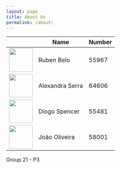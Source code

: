 ```yaml
---
layout: page
title: About Us
permalink: /about/
---
```


| | Name | Number |
| :---: | --- | --- |
|<img src="/IPM22_23/assets/ruben_belo.jpeg" width=64 height=64 /> | Ruben Belo | 55967 |
| <img src="/IPM22_23/assets/alexandra_serra.jpeg" width=64 height=64 /> | Alexandra Serra | 64606 |
| <img src="/IPM22_23/assets/diogo_spencer.jpg" width=64 height=64 /> | Diogo Spencer | 55481 |
| <img src="/IPM22_23/assets/joao_o.jpeg" width=64 height=64 /> | João Oliveira | 58001 |

Group 21 - P3
